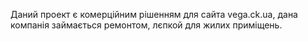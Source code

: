 Даний проект є комерційним рішенням для сайта vega.ck.ua, дана компанія займається ремонтом, лєпкой для жилих приміщень.
